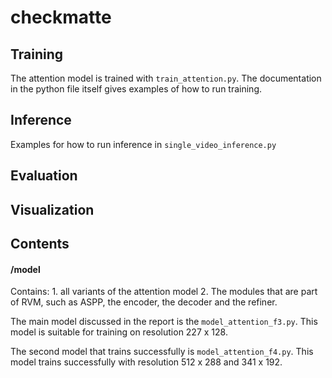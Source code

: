 # checkmatte

## Training
The attention model is trained with `train_attention.py`. The documentation in the python file
itself gives examples of how to run training.

## Inference
Examples for how to run inference in `single_video_inference.py`

## Evaluation

## Visualization

## Contents

#### /model
Contains: 1. all variants of the attention model 2. The modules that are part of RVM, such as ASPP, the encoder, 
the decoder and the refiner.

The main model discussed in the report is the `model_attention_f3.py`. This model is suitable
for training on resolution 227 x 128.

The second model that trains successfully is `model_attention_f4.py`. This model trains successfully with resolution 512 x 288 and 341 x 192. 
